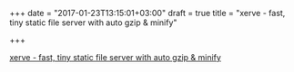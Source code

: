 +++
date = "2017-01-23T13:15:01+03:00"
draft = true
title = "xerve - fast, tiny static file server with auto gzip & minify"

+++

<p><a href="https://github.com/alash3al/xerve">xerve - fast, tiny static file server with auto gzip & minify</a></p>
